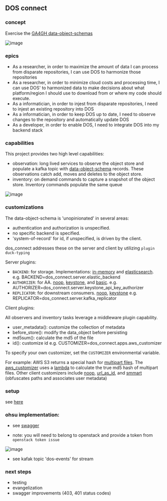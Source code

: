 


## DOS connect

### concept
Exercise the [GA4GH data-object-schemas]( https://github.com/ga4gh/data-object-schemas)

![image](https://user-images.githubusercontent.com/47808/32701068-36d6db5a-c784-11e7-890d-916109745027.png)


### epics

* As a researcher, in order to maximize the amount of data I can process  from disparate repositories,  I can use DOS to harmonize those repositories
* As a researcher, in order to minimize cloud costs and processing time,  I can use DOS' to harmonized data to make decisions about what platform/region I should use to download from or where my code should execute.
* As a informatician, in order to injest from disparate repositories,  I need to injest an existing repository into DOS
* As a informatician, in order to keep DOS up to date,  I need to observe changes to the repository and automatically update DOS
* As a developer, in order to enable DOS,  I need to integrate DOS into my backend stack


### capabilities

This project provides two high level capabilities:
* observation: long lived services to observe the object store and populate a kafka topic with [data-object-schema](https://github.com/ga4gh/data-object-schemas/blob/master/proto/data_objects.proto) records. These observations catch add, moves and deletes to the object store.
* inventory: on demand commands to capture a snapshot of the object store.  Inventory commands populate the same queue

![image](https://user-images.githubusercontent.com/47808/35756499-80141c06-0820-11e8-847f-a24dd160642e.png)



### customizations

The data-object-schema is 'unopinionated' in several areas:
* authentication and authorization is unspecified.
* no specific backend is specified.
* 'system-of-record' for id, if unspecified, is driven by the client.

dos_connect addresses these on the server and client by utilizing `plugin duck-typing`

Server plugins:
* `BACKEND`: for storage. Implementations:  [in-memory](https://github.com/ohsu-comp-bio/dos_connect/blob/master/dos_connect/server/memory_backend.py) and [elasticsearch](https://github.com/ohsu-comp-bio/dos_connect/blob/master/dos_connect/server/elasticsearch_backend.py).  e.g. BACKEND=dos_connect.server.elastic_backend
* `AUTHORIZER`: for AA.
[noop](https://github.com/ohsu-comp-bio/dos_connect/blob/master/dos_connect/server/noop_authorizer.py), [keystone](https://github.com/ohsu-comp-bio/dos_connect/blob/master/dos_connect/server/keystone_api_key_authorizer.py), and [basic](https://github.com/ohsu-comp-bio/dos_connect/blob/master/dos_connect/server/basic_authorizer.py).
 e.g. AUTHORIZER=dos_connect.server.keystone_api_key_authorizer
* `REPLICATOR`: for downstream consumers.
[noop](https://github.com/ohsu-comp-bio/dos_connect/blob/master/dos_connect/server/noop_replicator.py), [keystone](https://github.com/ohsu-comp-bio/dos_connect/blob/master/dos_connect/server/kafka_replicator.py)
 e.g. REPLICATOR=dos_connect.server.kafka_replicator


Client plugins:

All observers and inventory tasks leverage a middleware plugin capability.
* user_metadata(): customize the collection of metadata
* before_store(): modify the data_object before persisting
* md5sum(): calculate the md5 of the file
* id(): customize id
e.g. CUSTOMIZER=dos_connect.apps.aws_customizer

To specify your own customizer, set the `CUSTOMIZER` environmental variable.

For example:
AWS S3 returns a special hash for [multipart files](https://forums.aws.amazon.com/thread.jspa?messageID=456442).  The [aws_customizer](https://github.com/ohsu-comp-bio/dos_connect/blob/master/dos_connect/apps/aws_customizer.py) uses a [lambda](https://github.com/ohsu-comp-bio/dos_connect/tree/master/dos_connect/apps/aws-md5) to calculate the true md5 hash of multipart files.  Other client customizers include [noop](https://github.com/ohsu-comp-bio/dos_connect/blob/master/dos_connect/apps/noop_customizer.py), [url_as_id](https://github.com/ohsu-comp-bio/dos_connect/blob/master/dos_connect/apps/url_as_id_customizer.py), and [smmart](https://github.com/ohsu-comp-bio/dos_connect/blob/master/dos_connect/apps/smmart_customizer.py) (obfuscates paths and associates user metadata)


### setup
see [here](dos_connect/server/README.md)


### ohsu implementation:

* see [swagger](https://dms-dev.compbio.ohsu.edu/ga4gh/ui)

* note: you will need to belong to openstack and provide a token from `openstack token issue`

![image](https://user-images.githubusercontent.com/47808/35757585-9e3afd90-0824-11e8-953a-7277104f734c.png)

* see kafak topic 'dos-events' for stream


### next steps

* testing
* evangelization
* swagger improvements (403, 401 status codes)
